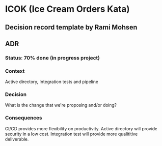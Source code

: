 # ICOK (Ice Cream Orders Kata)
## Decision record template by Rami Mohsen

## ADR

### Status: 70% done (in progress project)

### Context

Active directory, Integration tests and pipeline

### Decision

What is the change that we're proposing and/or doing?

### Consequences

CI/CD provides more flexibility on productivity.
Active directory will provide security in a low cost.
Integration test will provide more qualititive deliverable.
